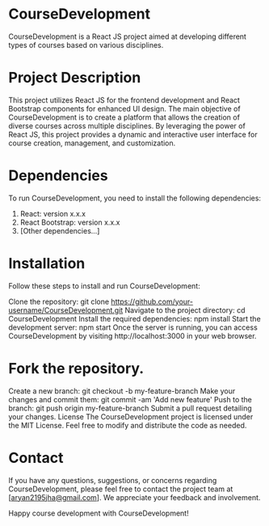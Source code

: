 # CourseDevelopment

CourseDevelopment is a React JS project aimed at developing different types of courses based on various disciplines.

# Project Description

This project utilizes React JS for the frontend development and React Bootstrap components for enhanced UI design. The main objective of CourseDevelopment is to create a platform that allows the creation of diverse courses across multiple disciplines. By leveraging the power of React JS, this project provides a dynamic and interactive user interface for course creation, management, and customization.

# Dependencies

To run CourseDevelopment, you need to install the following dependencies:

1. React: version x.x.x
2. React Bootstrap: version x.x.x
3. [Other dependencies...]

# Installation

Follow these steps to install and run CourseDevelopment:

Clone the repository: git clone https://github.com/your-username/CourseDevelopment.git
Navigate to the project directory: cd CourseDevelopment
Install the required dependencies: npm install
Start the development server: npm start
Once the server is running, you can access CourseDevelopment by visiting http://localhost:3000 in your web browser.



# Fork the repository.

Create a new branch: git checkout -b my-feature-branch
Make your changes and commit them: git commit -am 'Add new feature'
Push to the branch: git push origin my-feature-branch
Submit a pull request detailing your changes.
License
The CourseDevelopment project is licensed under the MIT License. Feel free to modify and distribute the code as needed.

# Contact

If you have any questions, suggestions, or concerns regarding CourseDevelopment, please feel free to contact the project team at [aryan2195jha@gmail.com]. We appreciate your feedback and involvement.

Happy course development with CourseDevelopment!